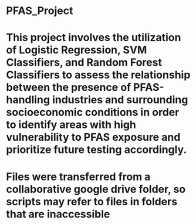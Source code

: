 # PFAS_Project
# This project involves the utilization of Logistic Regression, SVM Classifiers, and Random Forest Classifiers to assess the relationship between the presence of PFAS-handling industries and surrounding socioeconomic conditions in order to identify areas with high vulnerability to PFAS exposure and prioritize future testing accordingly. 
# Files were transferred from a collaborative google drive folder, so scripts may refer to files in folders that are inaccessible
